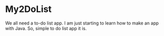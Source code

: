 # My2DoList
We all need a to-do list app.
I am just starting to learn how to make an app with Java.
So, simple to do list app it is.
